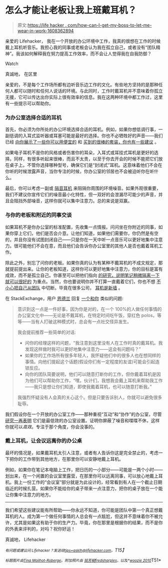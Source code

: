 # 怎么才能让老板让我上班戴耳机？

> 原文:[https://life hacker . com/how-can-I-get-my-boss-to-let-me-wear-in-work-1608362894](https://lifehacker.com/how-can-i-get-my-boss-to-let-me-wear-headphones-at-work-1608362894)

亲爱的 Lifehacker，
我在一个开放的办公环境中工作，我真的很想在工作的时候戴上耳机听音乐。我担心我的同事或老板会认为我在孤立自己，或者没有“团队精神”。我该如何解释我在努力提高工作效率，而不会让人觉得我在自我防御？

Watch

真诚地，
在区里

亲爱的，不是每个工作场所都有边听音乐边工作的文化。有些地方坚持的是那种任何人都可以随时和任何人说话的环境。与此同时，工作时戴耳机并不意味着你孤立无援，它可以传达出你实际上很有效率的信息。我在这两种环境中都工作过，这里有一些提示可以帮助你。

### 为办公室选择合适的耳机

首先，你必须为你所处的办公环境选择合适的耳机。例如，如果你想低调行事，一副低调的入耳式监听器或耳塞可能是最好的选择。你也不必牺牲好的声音——我们已经 [向你展示了一些你可以用便宜的](https://lifehacker.com/the-best-headphones-you-can-buy-under-20-1480550409) 和 [买到的很棒的套装，你也有一些建议](http://lifehacker.com/five-best-earbuds-5959383) 。

如果电子耳机不是你的风格或者伤害你的耳朵，入耳式或耳挂式耳机是更好的选择。同样，有很多听起来很棒，而且不太贵，以至于你去开会的时候不能把它们放在桌子上。不管你选择哪种型号，确保它们是“封闭式”耳机。这意味着他们不会在你听的时候泄露声音，当你专注的时候，你办公室的邻居也不会被迫听你在听什么。

最后，你可以考虑一副或 [隔音耳机](http://lifehacker.com/the-difference-between-noise-isolating-and-noise-cancel-5770258) 来阻隔你周围的环境噪音。如果外观很重要，我们不建议你宣传它们的噪音最小化特性，但一双好的会泄漏尽可能少的声音，并且会阻挡外部噪音，这样你就可以集中注意力。总的来说是双赢。

### 与你的老板和附近的同事交谈

如果耳机不是你办公室的标准配置，先收集一点情报。问问坐在你附近的同事，如果你穿上它们，他们是否会介意。让他们知道，如果他们需要你，你仍然是有空的，并且你没有试图封闭自己——只是你在一天中听一点音乐可以更好地集中注意力。很可能他们不会在意，而且他们会告诉你办公室里的其他人是否也戴着耳机工作。

除此之外，别忘了问你的老板。如果你真的认为有某种不戴耳机的不成文规定，那就提前提出来。让你的老板知道，这样你可以更好地集中注意力，你的目标是富有成效，而不是孤立自己。你甚至可以把他们指向 [的研究，说明笔记稍微隔离一下就可以很好的](http://www.scientificamerican.com/article/the-power-of-introverts/) 为重点。当然，你也要说明你并不打算一直戴着它们，你也不想 [不小心把自己从团队](https://lifehacker.com/a-case-for-not-isolating-yourself-at-work-with-headphon-5906614) 中切断。毕竟在很多公司， [耳机是新墙](https://www.yahoo.com/tech/what-it-means-to-wear-headphones-at-work-85652554169.html) 。

在 StackExchange，用户 [恩德兰](http://workplace.stackexchange.com/users/2322/enderland) 回复 [一个和你](http://workplace.stackexchange.com/questions/7533/how-can-i-make-wearing-headphones-at-work-more-acceptable) 类似的问题:

> 意识到这一点是一件好事，因为你是对的，在一个 100%的人做任何事情的办公室文化中——无论是不戴耳机，在特定时间吃午饭，穿红色 polos，等等——当有人打破这种模式时，总会有一点社交怪异发生。
> 
> 我会提前推荐一些简单的对话:
> 
> *   问你的经理这样的问题，“我注意到这里没有人在工作时真的戴耳机。我发现这样做时我可以更好地集中注意力——这会有问题吗？”
> *   如果你的工作场所有很多年轻人，我怀疑他们中的很多人也在想同样的事情。向他们提起这个话题(假设你们有一定程度的友谊)可能会引起连锁反应。
> *   向你的团队简要说明，他们可以随意打断你的工作，但你戴着耳机是因为他们可以帮助你工作，“嘿，伙计们，我想我会戴上耳机来帮助我工作——我只是想让你们知道，即使我戴着耳机，也可以随意打断我。”
> 
> 我强烈怀疑没有人会真的关心这个。但是只要告诉别人，你就可以避免很多耻辱。

我们假设你在一个开放的办公室工作——那种重视“互动”和“协作”的办公室，尽管 [研究一再表明](https://lifehacker.com/how-to-stay-productive-in-an-open-working-environment-1443536319) 它们是最低效的办公室设置。证明你屏蔽了噪音和喋喋不休，这样你就可以*高效*。专注于那个角度，你会没事的。

### 戴上耳机，让会议远离你的办公桌

最坏的情况是，如果戴耳机太引人注意，或者有人告诉你这是完全禁止的，考虑一下把你的工作带到其他地方，在那里你可以安静地戴上耳机。

例如，如果你在笔记本电脑上工作，把日历的一小部分——可能是一两个小时——划出来，在一个闲置的会议室里露营，在那里你可以远离同事，可以放心地戴上耳机。我上一份工作的“会议室”部分就是为此设计的，经常看到有人在一个截止日期临近的时候扎营。如果你不能给你的桌子带来一点注意力，把你的桌子放在一个能让你集中注意力的地方。

* * *

我们希望这些建议能有所帮助——你永远不知道，你可能是团队中第一个真正想戴耳机的人。成为第一个做任何事情的人总会有一点尴尬，但这并不意味着你不被允许，尤其是如果这有助于你的生产力。毕竟，你在那里是根据你的结果，而不是你的外表来评判的，对吗？祝你好运！

真诚地，
Lifehacker

*<small>有问题或建议问 Lifehacker？发送给</small>*[*<small>tips+asklh@lifehacker.com</small>*](mailto:tips+asklh@lifehacker.com)*<small>。</small>T15】*

<small>*标题图片由*</small>[<small>*Tina Mailhot-Roberge*</small>](http://vervex.ca)<small>*。附加照片由*</small> [<small>*钱芳柳*</small>](https://www.flickr.com/photos/liewcf/10612123426/)<small></small>*[<small>*fredsharples*</small>](https://www.flickr.com/photos/ballena/3312754058)<small>*，以及*</small>[<small>*woozie 2010*</small>](https://www.flickr.com/photos/woozie2010/4308928105)T51*